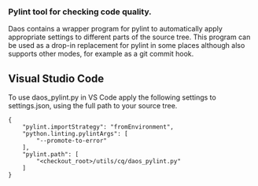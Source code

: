 
### Pylint tool for checking code quality.

Daos contains a wrapper program for pylint to automatically apply appropriate settings to different
parts of the source tree.  This program can be used as a drop-in replacement for pylint
in some places although also supports other modes, for example as a git commit hook.

## Visual Studio Code

To use daos_pylint.py in VS Code apply the following settings to settings.json, using the full
path to your source tree.

```
{
    "pylint.importStrategy": "fromEnvironment",
    "python.linting.pylintArgs": [
        "--promote-to-error"
    ],
    "pylint.path": [
        "<checkout_root>/utils/cq/daos_pylint.py"
    ]
}
```
